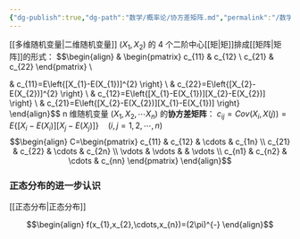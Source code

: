 ```yaml
---
{"dg-publish":true,"dg-path":"数学/概率论/协方差矩阵.md","permalink":"/数学/概率论/协方差矩阵/","dgPassFrontmatter":true,"noteIcon":"","created":"2024-04-28T12:37:42.249+08:00","updated":"2024-05-17T22:44:01.227+08:00"}
---
```



[[多维随机变量\|二维随机变量]] $(X_{1},X_{2})$ 的 4 个二阶中心[[矩\|矩]]排成[[矩阵\|矩阵]]的形式：
$$\begin{align}
 & \begin{pmatrix}
c_{11} & c_{12} \\
c_{21} & c_{22}
\end{pmatrix} \\

 & c_{11}=E\left\{[X_{1}-E(X_{1})]^{2} \right\} \\
& c_{22}=E\left\{[X_{2}-E(X_{2})]^{2} \right\}  \\
 & c_{12}=E\left\{[X_{1}-E(X_{1})][X_{2}-E(X_{2})] \right\} \\
 & c_{21}=E\left\{[X_{2}-E(X_{2})][X_{1}-E(X_{1})] \right\}
\end{align}$$
n 维随机变量 $(X_{1},X_{2},\cdots X_{n})$ 的**协方差矩阵**：
$c_{ij}=Cov(X_{i},X(j))=E\left\{[X_{i}-E(X_{i})][X_{j}-E(X_{j})] \right\}\quad(i,j=1,2,\cdots,n)$
$$\begin{align}
C=\begin{pmatrix}
c_{11} & c_{12} & \cdots & c_{1n} \\
c_{21} & c_{22}  & \cdots  &  c_{2n} \\
\vdots  & \vdots  &  & \vdots \\
c_{n1} & c_{n2}  & \cdots & c_{nn}
\end{pmatrix}
\end{align}$$

### 正态分布的进一步认识
[[正态分布\|正态分布]]

$$\begin{align}
f(x_{1},x_{2},\cdots,x_{n})=(2\pi)^{-}
\end{align}$$
